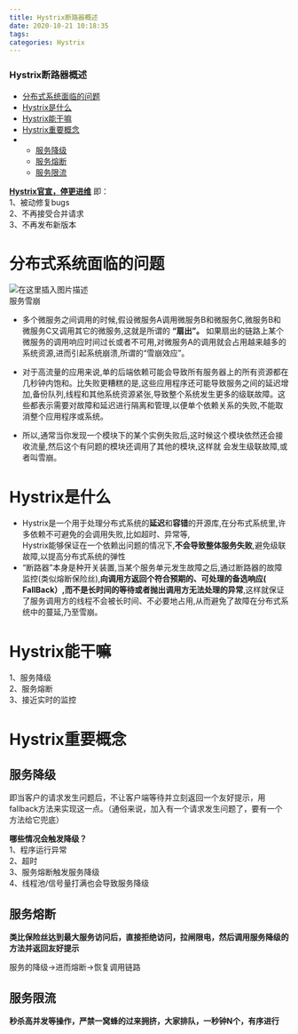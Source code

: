 ```yaml
---
title: Hystrix断路器概述
date: 2020-10-21 10:18:35
tags: 
categories: Hystrix
---
```


<!--more-->

### Hystrix断路器概述

- [分布式系统面临的问题](#_7)
- [Hystrix是什么](#Hystrix_15)
- [Hystrix能干嘛](#Hystrix_20)
- [Hystrix重要概念](#Hystrix_27)
- - [服务降级](#_28)
  - [服务熔断](#_36)
  - [服务限流](#_40)

**[Hystrix官宣，停更进维](https://github.com/Netflix/Hystrix)** 即：  
1、被动修复bugs  
2、不再接受合并请求  
3、不再发布新版本

# 分布式系统面临的问题

![在这里插入图片描述](https://img-blog.csdnimg.cn/20201021095710974.png?x-oss-process=image/watermark,type_ZmFuZ3poZW5naGVpdGk,shadow_10,text_aHR0cHM6Ly9ibG9nLmNzZG4ubmV0L3FxXzIxMDQwNTU5,size_16,color_FFFFFF,t_70#pic_center)  
服务雪崩

- 多个微服务之间调用的时候,假设微服务A调用微服务B和微服务C,微服务B和微服务C又调用其它的微服务,这就是所谓的 **“扇出”。** 如果扇出的链路上某个微服务的调用响应时间过长或者不可用,对微服务A的调用就会占用越来越多的系统资源,进而引起系统崩溃,所谓的“雪崩效应”。

- 对于高流量的应用来说,单的后端依赖可能会导致所有服务器上的所有资源都在几秒钟内饱和。比失败更糟糕的是,这些应用程序还可能导致服务之间的延迟增加,备份队列,线程和其他系统资源紧张,导致整个系统发生更多的级联故障。这些都表示需要对故障和延迟进行隔离和管理,以便单个依赖关系的失败,不能取消整个应用程序或系统。

- 所以,通常当你发现一个模块下的某个实例失败后,这时候这个模块依然还会接收流量,然后这个有冋题的模块还调用了其他的模块,这样就 会发生级联故障,或者叫雪崩。

# Hystrix是什么

- Hystrix是一个用于处理分布式系统的**延迟**和**容错**的开源库,在分布式系统里,许多依赖不可避免的会调用失败,比如超时、异常等,  
  Hystrix能够保证在一个依赖出问题的情况下,**不会导致整体服务失败**,避免级联故障,以提高分布式系统的弹性
- “断路器”本身是种开关装置,当某个服务单元发生故障之后,通过断路器的故障监控\(类似熔断保险丝\),**向调用方返回个符合预期的、可处理的备选响应\( FallBack）,而不是长时间的等待或者抛出调用方无法处理的异常**,这样就保证了服务调用方的线程不会被长时间、不必要地占用,从而避免了故障在分布式系统中的蔓延,乃至雪崩。

# Hystrix能干嘛

1、服务降级  
2、服务熔断  
3、接近实时的监控

# Hystrix重要概念

## 服务降级

即当客户的请求发生问题后，不让客户端等待并立刻返回一个友好提示，用fallback方法来实现这一点。（通俗来说，加入有一个请求发生问题了，要有一个方法给它兜底）

**哪些情况会触发降级？**  
1、程序运行异常  
2、超时  
3、服务熔断触发服务降级  
4、线程池/信号量打满也会导致服务降级

## 服务熔断

**类比保险丝达到最大服务访问后，直接拒绝访问，拉闸限电，然后调用服务降级的方法并返回友好提示**

服务的降级->进而熔断->恢复调用链路

## 服务限流

**秒杀高并发等操作，严禁一窝蜂的过来拥挤，大家排队，一秒钟N个，有序进行**